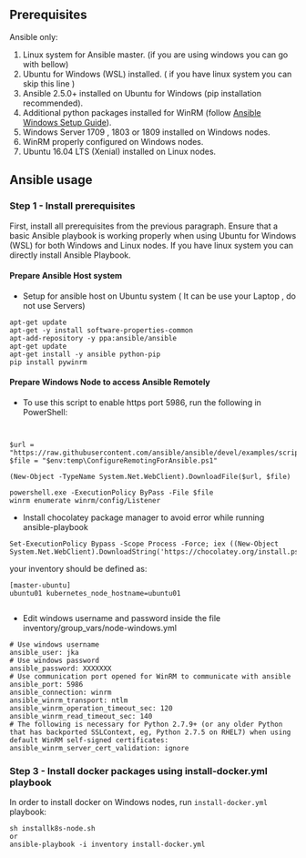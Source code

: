 
## Prerequisites
Ansible only:
1. Linux system for Ansible master. (if you are using windows you can go with bellow)
2. Ubuntu for Windows (WSL) installed. ( if you have linux system you can skip this line )
3. Ansible 2.5.0+ installed on Ubuntu for Windows (pip installation recommended).
4. Additional python packages installed for WinRM (follow [Ansible Windows Setup Guide](http://docs.ansible.com/ansible/2.5/user_guide/windows_setup.html)).
5. Windows Server 1709 , 1803 or 1809  installed on Windows  nodes.
6. WinRM properly configured on Windows  nodes.
7. Ubuntu 16.04 LTS (Xenial) installed on Linux   nodes.

##  Ansible usage
### Step 1 - Install prerequisites
First, install all prerequisites from the previous paragraph. Ensure that a basic Ansible playbook is working properly when using Ubuntu for Windows (WSL) for both Windows and Linux nodes. If you have linux system you can directly install Ansible Playbook.

#### Prepare Ansible Host system
- Setup for ansible host  on Ubuntu system ( It can be use your Laptop , do not use Servers)

```
apt-get update
apt-get -y install software-properties-common
apt-add-repository -y ppa:ansible/ansible
apt-get update
apt-get install -y ansible python-pip
pip install pywinrm
```


#### Prepare Windows Node to access Ansible Remotely

 - To use this script to enable https port 5986, run the following in PowerShell:

```


$url = "https://raw.githubusercontent.com/ansible/ansible/devel/examples/scripts/ConfigureRemotingForAnsible.ps1"
$file = "$env:temp\ConfigureRemotingForAnsible.ps1"

(New-Object -TypeName System.Net.WebClient).DownloadFile($url, $file)

powershell.exe -ExecutionPolicy ByPass -File $file
winrm enumerate winrm/config/Listener
```
- Install chocolatey package manager to avoid error while running ansible-playbook

```
Set-ExecutionPolicy Bypass -Scope Process -Force; iex ((New-Object System.Net.WebClient).DownloadString('https://chocolatey.org/install.ps1'))

```


your inventory should be defined as:

```
[master-ubuntu]
ubuntu01 kubernetes_node_hostname=ubuntu01


```

- Edit windows username and password inside the file inventory/group_vars/node-windows.yml


```
# Use windows username
ansible_user: jka
# Use windows password
ansible_password: XXXXXXX
# Use communication port opened for WinRM to communicate with ansible
ansible_port: 5986
ansible_connection: winrm
ansible_winrm_transport: ntlm
ansible_winrm_operation_timeout_sec: 120
ansible_winrm_read_timeout_sec: 140
# The following is necessary for Python 2.7.9+ (or any older Python that has backported SSLContext, eg, Python 2.7.5 on RHEL7) when using default WinRM self-signed certificates:
ansible_winrm_server_cert_validation: ignore
```

### Step 3 - Install docker packages using install-docker.yml playbook
In order to install docker on Windows  nodes, run ``install-docker.yml`` playbook:

```
sh installk8s-node.sh
or
ansible-playbook -i inventory install-docker.yml
```
